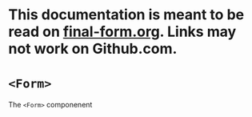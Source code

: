 # This documentation is meant to be read on [final-form.org](https://final-form.org/docs/react-final-form/api/Field). Links may not work on Github.com.

# `<Form>`

The `<Form>` componenent
